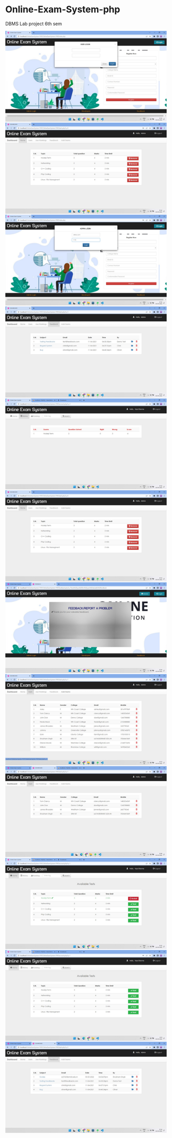 # Online-Exam-System-php
DBMS Lab project 6th sem 

![alt text](https://github.com/VIX0510/Online-Exam-System-php/blob/main/Screenshots/Screenshot%20(3).jpeg?raw=true)
![alt text](https://github.com/VIX0510/Online-Exam-System-php/blob/main/Screenshots/Screenshot%20(4).jpeg?raw=true)
![alt text](https://github.com/VIX0510/Online-Exam-System-php/blob/main/Screenshots/Screenshot%20(5).jpeg?raw=true)
![alt text](https://github.com/VIX0510/Online-Exam-System-php/blob/main/Screenshots/Screenshot%20(6).jpeg?raw=true)
![alt text](https://github.com/VIX0510/Online-Exam-System-php/blob/main/Screenshots/Screenshot%20(7).jpeg?raw=true)
![alt text](https://github.com/VIX0510/Online-Exam-System-php/blob/main/Screenshots/Screenshot%20(8).jpeg?raw=true)
![alt text](https://github.com/VIX0510/Online-Exam-System-php/blob/main/Screenshots/Screenshot%20(9).jpeg?raw=true)
![alt text](https://github.com/VIX0510/Online-Exam-System-php/blob/main/Screenshots/Screenshot%20(10).jpeg?raw=true)
![alt text](https://github.com/VIX0510/Online-Exam-System-php/blob/main/Screenshots/Screenshot%20(11).jpeg?raw=true)
![alt text](https://github.com/VIX0510/Online-Exam-System-php/blob/main/Screenshots/Screenshot%20(12).jpeg?raw=true)
![alt text](https://github.com/VIX0510/Online-Exam-System-php/blob/main/Screenshots/Screenshot%20(13).jpeg?raw=true)
![alt text](https://github.com/VIX0510/Online-Exam-System-php/blob/main/Screenshots/Screenshot%20(14).jpeg?raw=true)
